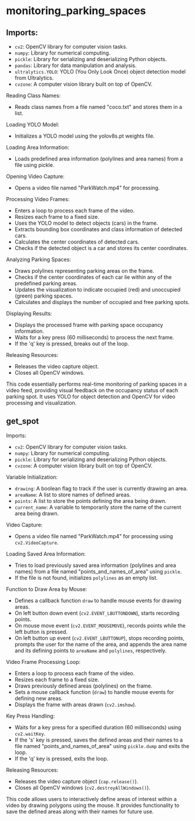 # monitoring_parking_spaces
## Imports:

- `cv2`: OpenCV library for computer vision tasks.
- `numpy`: Library for numerical computing.
- `pickle`: Library for serializing and deserializing Python objects.
- `pandas`: Library for data manipulation and analysis.
- `ultralytics.YOLO`: YOLO (You Only Look Once) object detection model from Ultralytics.
- `cvzone`: A computer vision library built on top of OpenCV.

Reading Class Names:

- Reads class names from a file named "coco.txt" and stores them in a list.

Loading YOLO Model:

- Initializes a YOLO model using the yolov8s.pt weights file.

Loading Area Information:

- Loads predefined area information (polylines and area names) from a file using pickle.

Opening Video Capture:

- Opens a video file named "ParkWatch.mp4" for processing.

Processing Video Frames:

- Enters a loop to process each frame of the video.
- Resizes each frame to a fixed size.
- Uses the YOLO model to detect objects (cars) in the frame.
- Extracts bounding box coordinates and class information of detected cars.
- Calculates the center coordinates of detected cars.
- Checks if the detected object is a car and stores its center coordinates.

Analyzing Parking Spaces:

- Draws polylines representing parking areas on the frame.
- Checks if the center coordinates of each car lie within any of the predefined parking areas.
- Updates the visualization to indicate occupied (red) and unoccupied (green) parking spaces.
- Calculates and displays the number of occupied and free parking spots.

Displaying Results:

- Displays the processed frame with parking space occupancy information.
- Waits for a key press (60 milliseconds) to process the next frame.
- If the 'q' key is pressed, breaks out of the loop.

Releasing Resources:

- Releases the video capture object.
- Closes all OpenCV windows.

This code essentially performs real-time monitoring of parking spaces in a video feed, providing visual feedback on the occupancy status of each parking spot. It uses YOLO for object detection and OpenCV for video processing and visualization.
## get_spot
Imports:

- `cv2`: OpenCV library for computer vision tasks.
- `numpy`: Library for numerical computing.
- `pickle`: Library for serializing and deserializing Python objects.
- `cvzone`: A computer vision library built on top of OpenCV.

Variable Initialization:

- `drawing`: A boolean flag to track if the user is currently drawing an area.
- `areaName`: A list to store names of defined areas.
- `points`: A list to store the points defining the area being drawn.
- `current_name`: A variable to temporarily store the name of the current area being drawn.

Video Capture:

- Opens a video file named "ParkWatch.mp4" for processing using `cv2.VideoCapture`.

Loading Saved Area Information:

- Tries to load previously saved area information (polylines and area names) from a file named "points_and_names_of_area" using `pickle`.
- If the file is not found, initializes `polylines` as an empty list.

Function to Draw Area by Mouse:

- Defines a callback function `draw` to handle mouse events for drawing areas.
- On left button down event (`cv2.EVENT_LBUTTONDOWN`), starts recording points.
- On mouse move event (`cv2.EVENT_MOUSEMOVE`), records points while the left button is pressed.
- On left button up event (`cv2.EVENT_LBUTTONUP`), stops recording points, prompts the user for the name of the area, and appends the area name and its defining points to `areaName` and `polylines`, respectively.

Video Frame Processing Loop:

- Enters a loop to process each frame of the video.
- Resizes each frame to a fixed size.
- Draws previously defined areas (polylines) on the frame.
- Sets a mouse callback function (`draw`) to handle mouse events for defining new areas.
- Displays the frame with areas drawn (`cv2.imshow`).

Key Press Handling:

- Waits for a key press for a specified duration (60 milliseconds) using `cv2.waitKey`.
- If the 's' key is pressed, saves the defined areas and their names to a file named "points_and_names_of_area" using `pickle.dump` and exits the loop.
- If the 'q' key is pressed, exits the loop.

Releasing Resources:

- Releases the video capture object (`cap.release()`).
- Closes all OpenCV windows (`cv2.destroyAllWindows()`).

This code allows users to interactively define areas of interest within a video by drawing polygons using the mouse. It provides functionality to save the defined areas along with their names for future use.
